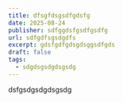```yaml
---
title: dfsgfdsgsdfgdsfg
date: 2025-08-24
publisher: sdfggdsfgsdfgsdfg
url: sdfgdfsgsdgdfs
excerpt: gdsfgdfgdsgdsggsdfgds
draft: false
tags:
  - sdgdsgsdgdsgsdg
---
```

d﻿sfgsdgsdgdsgsdg
